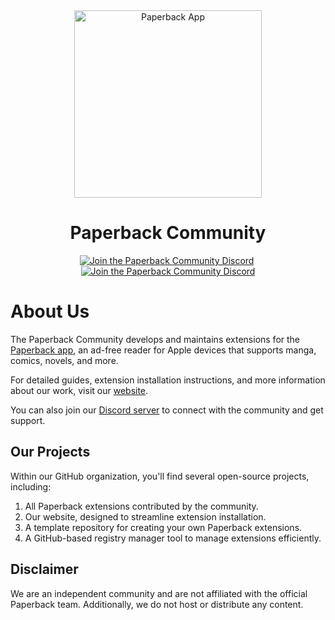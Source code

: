 <div align="center">
	<img src="../assets/iPhone.avif" alt="Paperback App" height="300px">
	<h1>Paperback Community</h1>
	<a href="https://paperback-community.github.io/"><img src="https://img.shields.io/badge/Website-e72323" alt="Join the Paperback Community Discord"></a>&nbsp;<a href="https://discord.gg/paperback-community"><img src="https://img.shields.io/discord/965890377896845352.svg?label=Discord&labelColor=7289da&color=2c2f33&style=flat" alt="Join the Paperback Community Discord"></a>
</div>

# About Us

The Paperback Community develops and maintains extensions for the [Paperback app](https://paperback.moe), an ad-free reader for Apple devices that supports manga, comics, novels, and more.

For detailed guides, extension installation instructions, and more information about our work, visit our [website](https://paperback-community.github.io/).

You can also join our [Discord server](https://discord.gg/paperback-community) to connect with the community and get support.

## Our Projects

Within our GitHub organization, you'll find several open-source projects, including:

1. All Paperback extensions contributed by the community.
2. Our website, designed to streamline extension installation.
3. A template repository for creating your own Paperback extensions.
4. A GitHub-based registry manager tool to manage extensions efficiently.

## Disclaimer

We are an independent community and are not affiliated with the official Paperback team. Additionally, we do not host or distribute any content.


